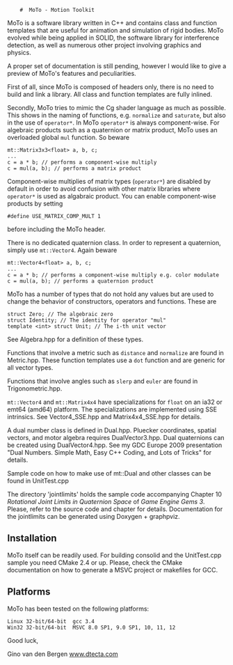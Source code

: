 
		#  MoTo - Motion Toolkit

MoTo is a software library written in C++ and contains class and
function templates that are useful for animation and simulation of
rigid bodies. MoTo evolved while being applied in SOLID, the software
library for interference detection, as well as numerous other project
involving graphics and physics.

A proper set of documentation is still pending, however I would like
to give a preview of MoTo's features and peculiarities.

First of all, since MoTo is composed of headers only, there is no need to build
and link a library. All class and function templates are fully inlined. 
 
Secondly, MoTo tries to mimic the Cg shader language as much as possible. This
shows in the naming of functions, e.g. `normalize` and `saturate`, but also in
the use of `operator*`. In MoTo `operator*` is always component-wise. For
algebraic products such as a quaternion or matrix product, MoTo uses an
overloaded global `mul` function. So beware

```
mt::Matrix3x3<float> a, b, c;
...
c = a * b; // performs a component-wise multiply
c = mul(a, b); // performs a matrix product
```

Component-wise multiplies of matrix types (`operator*`) are disabled by default
in order to avoid confusion with other matrix libraries where `operator*` is used as algabraic product. You can enable component-wise products by setting

```
#define USE_MATRIX_COMP_MULT 1
```

before including the MoTo header.
 

There is no dedicated quaternion class. In order to represent a quaternion,
simply use `mt::Vector4`. Again beware   

```
mt::Vector4<float> a, b, c;
...
c = a * b; // performs a component-wise multiply e.g. color modulate
c = mul(a, b); // performs a quaternion product
```

MoTo has a number of types that do not hold any values but are used to change
the behavior of constructors, operators and functions. These are

```
struct Zero; // The algebraic zero
struct Identity; // The identity for operator "mul"
template <int> struct Unit; // The i-th unit vector
```

See Algebra.hpp for a definition of these types.


Functions that involve a metric such as `distance` and `normalize` are found in
Metric.hpp. These function templates use a `dot` function and are generic for
all vector types.

Functions that involve angles such as `slerp` and `euler` are found in
Trigonometric.hpp. 

`mt::Vector4` and `mt::Matrix4x4` have specializations for `float` on an ia32 or
emt64 (amd64) platform. The specializations are implemented using SSE
intrinsics. See Vector4_SSE.hpp and Matrix4x4_SSE.hpp for details.


A dual number class is defined in Dual.hpp. Pluecker coordinates, spatial
vectors, and motor algebra requires DualVector3.hpp. Dual quaternions can be
created using DualVector4.hpp. See my GDC Europe 2009
presentation "Dual Numbers. Simple Math, Easy C++ Coding, and Lots of Tricks"
for details.

Sample code on how to make use of mt::Dual and other classes can be found in
UnitTest.cpp


The directory 'jointlimits' holds the sample code accompanying Chapter 10
_Rotational Joint Limits in Quaternion Space_ of _Game Engine Gems 3_.
Please, refer to the source code and chapter for details. Documentation for
the jointlimits can be generated using Doxygen + graphpviz.


Installation
------------

MoTo itself can be readily used. For building consolid and the UnitTest.cpp
sample you need CMake 2.4 or up. Please, check the CMake documentation on how
to generate a MSVC project or makefiles for GCC.


Platforms
---------

MoTo has been tested on the following platforms:

    Linux 32-bit/64-bit  gcc 3.4
	Win32 32-bit/64-bit	 MSVC 8.0 SP1, 9.0 SP1, 10, 11, 12

  

Good luck,


Gino van den Bergen
www.dtecta.com
